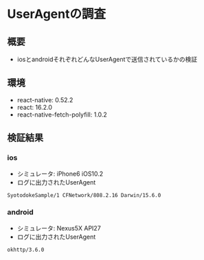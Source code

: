 # UserAgentの調査

## 概要

- iosとandroidそれぞれどんなUserAgentで送信されているかの検証

## 環境

- react-native: 0.52.2
- react: 16.2.0
- react-native-fetch-polyfill: 1.0.2

## 検証結果

###  ios

- シミュレータ: iPhone6 iOS10.2
- ログに出力されたUserAgent

```
SyotodokeSample/1 CFNetwork/808.2.16 Darwin/15.6.0
```

### android

- シミュレータ: Nexus5X API27
- ログに出力されたUserAgent

```
okhttp/3.6.0
```
